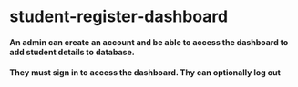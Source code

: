 # student-register-dashboard
#### An admin can create an account and be able to access the dashboard to add student details to database.
#### They must sign in to access the dashboard. Thy can optionally log out
